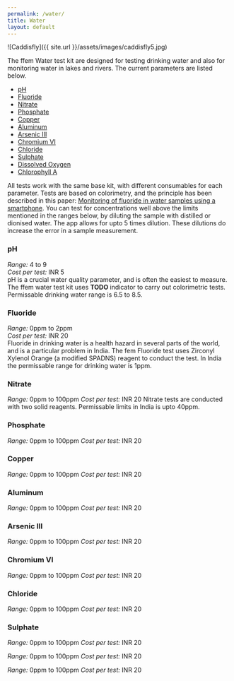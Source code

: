 ```yaml
---
permalink: /water/
title: Water
layout: default
---
```


![Caddisfly]({{ site.url }}/assets/images/caddisfly5.jpg)

The ffem Water test kit are designed for testing drinking water and also for monitoring water in lakes and rivers. The current parameters are listed below.

* [pH](#ph)
* [Fluoride](#fluoride)
* [Nitrate](#nitrate)
* [Phosphate](#phosphate)
* [Copper](#copper)
* [Aluminum](#aluminum)
* [Arsenic III](#arsenic_iii)
* [Chromium VI](#chromium_vi)
* [Chloride](#chloride)
* [Sulphate](#sulphate)
* [Dissolved Oxygen](#dissolved_oxygen)
* [Chlorophyll A](#chlorophyll_a)

All tests work with the same base kit, with different consumables for each parameter. Tests are based on colorimetry, and the principle has been described in this paper: [Monitoring of fluoride in water samples using a smartphone](https://www.sciencedirect.com/science/article/pii/S0048969716301553). You can test for concentrations well above the limits mentioned in the ranges below, by diluting the sample with distilled or dionised water. The app allows for upto 5 times dilution. These dilutions do increase the error in a sample measurement.

<a name="ph"></a>
### pH
_Range:_ 4 to 9<br>
_Cost per test:_ INR 5<br>
pH is a crucial water quality parameter, and is often the easiest to measure. The ffem water test kit uses **TODO** indicator to carry out colorimetric tests. Permissable drinking water range is 6.5 to 8.5.

<a name="fluoride"></a>
### Fluoride
_Range:_ 0ppm to 2ppm<br>
_Cost per test:_ INR 20<br>
Fluoride in drinking water is a health hazard in several parts of the world, and is a particular problem in India. The fem Fluoride test uses Zirconyl Xylenol Orange (a modified SPADNS) reagent to conduct the test. In India the permissable range for drinking water is 1ppm.

<a name="nitrate"></a>
### Nitrate
_Range:_ 0ppm to 100ppm
_Cost per test:_ INR 20
Nitrate tests are conducted with two solid reagents. Permissable limits in India is upto 40ppm.

<a name="phosphate"></a>
### Phosphate
_Range:_ 0ppm to 100ppm
_Cost per test:_ INR 20


<a name="copper"></a>
### Copper
_Range:_ 0ppm to 100ppm
_Cost per test:_ INR 20

<a name="aluminum"></a>
### Aluminum
_Range:_ 0ppm to 100ppm
_Cost per test:_ INR 20

<a name="arsenic_iii"></a>
### Arsenic III
_Range:_ 0ppm to 100ppm
_Cost per test:_ INR 20

<a name="chromium_vi"></a>
### Chromium VI
_Range:_ 0ppm to 100ppm
_Cost per test:_ INR 20

<a name="chloride"></a>
### Chloride
_Range:_ 0ppm to 100ppm
_Cost per test:_ INR 20

<a name="sulphate"></a>
### Sulphate
_Range:_ 0ppm to 100ppm
_Cost per test:_ INR 20

<a name="dissolved_oxygen"></a>
_Range:_ 0ppm to 100ppm
_Cost per test:_ INR 20

<a name="chlorophyll_a"></a>
_Range:_ 0ppm to 100ppm
_Cost per test:_ INR 20

